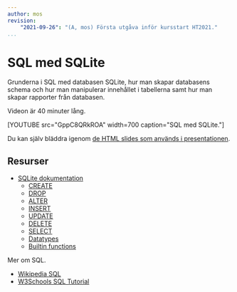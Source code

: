 ```yaml
---
author: mos
revision:
    "2021-09-26": "(A, mos) Första utgåva inför kursstart HT2021."
...
```

SQL med SQLite
====================

Grunderna i SQL med databasen SQLite, hur man skapar databasens schema och hur man manipulerar innehållet i tabellerna samt hur man skapar rapporter från databasen.

Videon är 40 minuter lång.

[YOUTUBE src="GppC8QRkROA" width=700 caption="SQL med SQLite."]

Du kan själv bläddra igenom [de HTML slides som används i presentationen](https://dbwebb-se.github.io/webtec/lecture/L21-sql-and-sqlite/slide.html).



Resurser
------------------------

* [SQLite dokumentation](https://www.sqlite.org/docs.html)
    * [CREATE](https://www.sqlite.org/lang_createtable.html)
    * [DROP](https://www.sqlite.org/lang_droptable.html)
    * [ALTER](https://www.sqlite.org/lang_altertable.html)
    * [INSERT](https://www.sqlite.org/lang_insert.html)
    * [UPDATE](https://www.sqlite.org/lang_update.html)
    * [DELETE](https://www.sqlite.org/lang_delete.html)
    * [SELECT](https://www.sqlite.org/lang_select.html)
    * [Datatypes](https://www.sqlite.org/datatype3.html)
    * [Builtin functions](https://www.sqlite.org/lang_corefunc.html)

Mer om SQL.

* [Wikipedia SQL](https://en.wikipedia.org/wiki/SQL)
* [W3Schools SQL Tutorial](https://www.w3schools.com/sql/)
